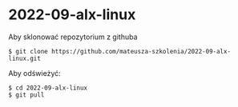 # 2022-09-alx-linux

Aby sklonować repozytorium z githuba

```shell
$ git clone https://github.com/mateusza-szkolenia/2022-09-alx-linux.git
```

Aby odświeżyć:

```shell
$ cd 2022-09-alx-linux
$ git pull
```

